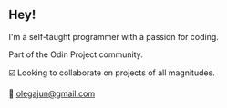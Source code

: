 ## Hey! 

I'm a self-taught programmer with a passion for coding.  
  
Part of the Odin Project community.

☑️ Looking to collaborate on projects of all magnitudes.  

📧 [olegajun@gmail.com](mailto:olegajun@gmail.com)  


